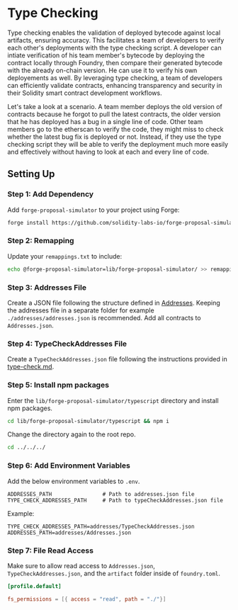 # Type Checking

Type checking enables the validation of deployed bytecode against local artifacts, ensuring accuracy. This facilitates a team of developers to verify each other's deployments with the type checking script. A developer can intiate verification of his team member's bytecode by deploying the contract locally through Foundry, then compare their generated bytecode with the already on-chain version. He can use it to verify his own deployements as well. By leveraging type checking, a team of developers can efficiently validate contracts, enhancing transparency and security in their Solidity smart contract development workflows.

Let's take a look at a scenario. A team member deploys the old version of contracts because he forgot to pull the latest contracts, the older version that he has deployed has a bug in a single line of code. Other team members go to the etherscan to verify the code, they might miss to check whether the latest bug fix is deployed or not. Instead, if they use the type checking script they will be able to verify the deployment much more easily and effectively without having to look at each and every line of code.

## Setting Up

### Step 1: Add Dependency

Add `forge-proposal-simulator` to your project using Forge:

```sh
forge install https://github.com/solidity-labs-io/forge-proposal-simulator.git
```

### Step 2: Remapping

Update your `remappings.txt` to include:

```sh
echo @forge-proposal-simulator=lib/forge-proposal-simulator/ >> remappings.txt
```

### Step 3: Addresses File

Create a JSON file following the structure defined in [Addresses](../overview/architecture/addresses.md). Keeping the addresses file in a separate folder for example `./addresses/addresses.json` is recommended. Add all contracts to `Addresses.json`.

### Step 4: TypeCheckAddresses File

Create a `TypeCheckAddresses.json` file following the instructions provided in [type-check.md](./type-check.md).

### Step 5: Install npm packages

Enter the `lib/forge-proposal-simulator/typescript` directory and install npm packages.

```bash
cd lib/forge-proposal-simulator/typescript && npm i
```

Change the directory again to the root repo.

```bash
cd ../../../
```

### Step 6: Add Environment Variables

Add the below environment variables to `.env`.

```
ADDRESSES_PATH                # Path to addresses.json file
TYPE_CHECK_ADDRESSES_PATH     # Path to typeCheckAddresses.json file
```

Example:

```
TYPE_CHECK_ADDRESSES_PATH=addresses/TypeCheckAddresses.json
ADDRESSES_PATH=addresses/Addresses.json
```

### Step 7: File Read Access

Make sure to allow read access to `Addresses.json`, `TypeCheckAddresses.json`, and the `artifact` folder inside of `foundry.toml`.

```toml
[profile.default]

fs_permissions = [{ access = "read", path = "./"}]
```
